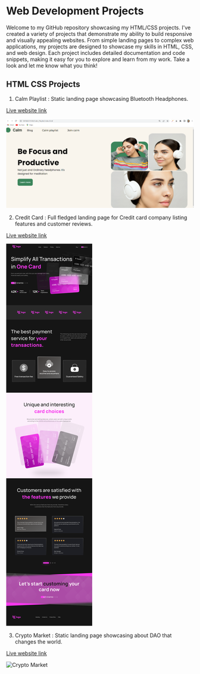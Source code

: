# Web Development Projects
Welcome to my GitHub repository showcasing my HTML/CSS projects. I've created a variety of projects that demonstrate my ability to build responsive and visually appealing websites. From simple landing pages to complex web applications, my projects are designed to showcase my skills in HTML, CSS, and web design. Each project includes detailed documentation and code snippets, making it easy for you to explore and learn from my work. Take a look and let me know what you think!

## HTML CSS Projects
1. Calm Playlist : Static landing page showcasing Bluetooth Headphones.

[Live website link](https://reliable-klepon-dac91d.netlify.app/)

![Calm Playlist](https://raw.githubusercontent.com/Pallavibu/WebDevelopment_Projects/main/Calm_Playlist/Banner.png)

2. Credit Card : Full fledged landing page for Credit card company listing features and customer reviews.

[Live website link](https://cerulean-marshmallow-f70299.netlify.app/)

![Credit Card](https://raw.githubusercontent.com/Pallavibu/WebDevelopment_Projects/main/Credit_Card/Banner.png)

3. Crypto Market :  Static landing page showcasing about DAO that changes the world.

[Live website link](https://lucent-crostata-68708a.netlify.app/)

![Crypto Market]()